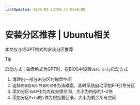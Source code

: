 ```yaml
---
lastUpdated: 2025-02-13T09:44:00+8:00
---
```


# 安装分区推荐 | Ubuntu相关

本文仅介绍GPT格式的安装分区推荐

> [!TIP]
> 启动方式：磁盘格式为GPT时，在BIOS中设置```UEFI only```启动方式

1. 清理出一部分未分区的磁盘空间
2. 选择```安装启动引导器的设备```为该磁盘，此时系统自动添加EFI引导分区
3. 添加分区```SWAP```作为内存交换空间，大小为内存的1~2倍
4. 添加分区```Ext4```的```\```作为根挂载目录，大小为剩余所有空间
